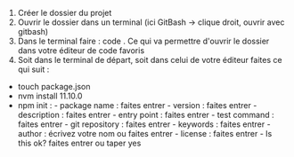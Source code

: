 1. Créer le dossier du projet
2. Ouvrir le dossier dans un terminal (ici GitBash -> clique droit, ouvrir avec gitbash)
3. Dans le terminal faire : code . 
Ce qui va permettre d'ouvrir le dossier dans votre éditeur de code favoris
4. Soit dans le terminal de départ, soit dans celui de votre éditeur faites ce qui suit :
- touch package.json
- nvm install 11.10.0
- npm init : 
        - package name : faites entrer
        - version : faites entrer
        - description : faites entrer
        - entry point : faites entrer
        - test command : faites entrer
        - git repository : faites entrer
        - keywords : faites entrer
        - author : écrivez votre nom ou faites entrer
        - license : faites entrer
        - Is this ok? faites entrer ou taper yes